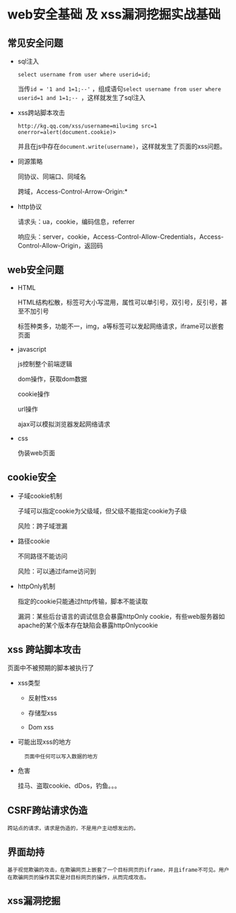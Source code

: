 
# web安全基础 及 xss漏洞挖掘实战基础

## 常见安全问题

- sql注入
	
	`select username from user where userid=id;`

	当传`id = '1 and 1=1;--'`  ，组成语句`select username from user where userid=1 and 1=1;-- `，这样就发生了sql注入

- xss跨站脚本攻击

	`http://kg.qq.com/xss/username=milu<img src=1 onerror=alert(document.cookie)>`

	并且在js中存在`document.write(username)`，这样就发生了页面的xss问题。

- 同源策略

	同协议、同端口、同域名

	跨域，Access-Control-Arrow-Origin:*

- http协议

	请求头：ua，cookie，编码信息，referrer

	响应头：server，cookie，Access-Control-Allow-Credentials，Access-Control-Allow-Origin，返回码

## web安全问题

- HTML

	HTML结构松散，标签可大小写混用，属性可以单引号，双引号，反引号，甚至不加引号

	标签种类多，功能不一，img，a等标签可以发起网络请求，iframe可以嵌套页面

- javascript

	js控制整个前端逻辑

	dom操作，获取dom数据

	cookie操作

	url操作

	ajax可以模拟浏览器发起网络请求

- css

	伪装web页面

## cookie安全

- 子域cookie机制

	子域可以指定cookie为父级域，但父级不能指定cookie为子级

	风险：跨子域泄漏

- 路径cookie

	不同路径不能访问

	风险：可以通过ifame访问到

- httpOnly机制

	指定的cookie只能通过http传输，脚本不能读取

	漏洞：某些后台语言的调试信息会暴露httpOnly cookie，有些web服务器如apache的某个版本存在缺陷会暴露httpOnlycookie


## xss 跨站脚本攻击

页面中不被预期的脚本被执行了

- xss类型

	- 反射性xss

	- 存储型xss

	- Dom xss

- 可能出现xss的地方

		页面中任何可以写入数据的地方

- 危害

	挂马、盗取cookie、dDos，钓鱼。。。


## CSRF跨站请求伪造

	跨站点的请求，请求是伪造的，不是用户主动想发出的。

## 界面劫持

	基于视觉欺骗的攻击，在欺骗网页上嵌套了一个目标网页的iframe，并且iframe不可见。用户在欺骗网页的操作其实是对目标网页的操作，从而完成攻击。

## xss漏洞挖掘




